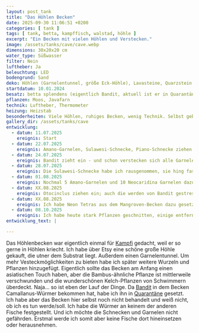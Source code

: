 ```yaml
---
layout: post_tank
title: "Das Höhlen Becken"
date: 2025-09-30 11:06:51 +0200
categories: [ tank ]
tags: [ tank, betta, kampffisch, walstad, höhle ]
excerpt: "Ein Becken mit vielen Höhlen und Verstecken."
image: /assets/tanks/cave/cave.webp
dimensions: 30x20x20 cm
water_type: Süßwasser
filter: Nein
luftheber: Ja
beleuchtung: LED
bodengrund: Sand
deko: Höhlen (Garnelentunnel, größe Eck-Höhle), Lavasteine, Quarzstein aus der Ostsee, Manzanita-Wurzeln
startdatum: 10.01.2024
besatz: betta splendens (eigentlich Bandit, aktuell ist er in Quarantäne), Posthornschnecken, Blasenschnecken, Piano-Schnecke (männlich), eine Rennschnecke, 8 Neon Tetras, x Amano Garnelen, x Neocaridina Garnelen, 4 Otocinclus
pflanzen: Moos, Javafarn
technik: Luftheber, Thermometer
heizung: Heizstab
besonderheiten: Viele Höhlen, ruhiges Becken, wenig Technik. Selbst gebautes Regal aus Möbeltransport-Brett mit Rollen, Bierkästen und einem stabilen Holzbrett!
gallery_dir: /assets/tanks/cave
entwicklung:
  - datum: 11.07.2025
    ereignis: Start
  - datum: 22.07.2025
    ereignis: Amano-Garnelen, Sulawesi-Schnecke, Piano-Schnecke ziehen ein
  - datum: 24.07.2025
    ereignis: Bandit zieht ein - und schon verstecken sich alle Garnelen
  - datum: 28.07.2025
    ereignis: Die Sulawesi-Schnecke habe ich rausgenommen, sie hing fast im Garnelentunnel fest. Lieber keine Höhlen für diese Schnecke. Dafür ein paar Neocaridina Garnelen dazu.
  - datum: 01.08.2025
    ereignis: Nochmal 5 Amano-Garnelen und 10 Neocaridina Garnelen dazu - irgendwie sieht man sie nie. Es scheint, als ob sich alle unter der einzigen Wurzel verstecken... Bandit macht ihnen Angst. Er jagt alles, was sich bewegt.
  - datum: XX.08.2025
    ereignis: Otocinclus ziehen ein; auch die werden von Bandit gestresst
  - datum: XX.08.2025
    ereignis: Ich habe Neon Tetras aus dem Mangroven-Becken dazu gesetzt. Und endlich scheint Bandit zur Ruhe zu kommen und akzeptiert seine Mitbewohner (Reizüberflutung?). Alle! Die Garnelen kommen wieder raus.
  - datum: 08.10.2025
    ereignis: Ich habe heute stark Pflanzen geschnitten, einige entfernt und ein paar umgepflanzt. Hier war viel zu wenig Licht! Außerdem die Wurzel, die als Versteck vor Bandit gedacht waren, anders platziert. 
entwicklung_text: |

---
```




Das Höhlenbecken war eigentlich einmal für [Kampfi](/fish/2025/09/30/fish_kampfi.html) gedacht, weil er so gerne in Höhlen kriecht. Ich habe über Etsy eine
schöne große Höhle gekauft, die utner dem Substrat liegt. Außerdem einen Garnelentunnel. Um mehr Vesteckmöglichkeiten zu
bieten habe ich später weitere Wurzeln und Pflanzen hinzugefügt. Eigentlich sollte das Becken am Anfang einen
asiatischen Touch haben, aber die Bambus-ähnliche Pflanze ist mittlerweile verschwunden und die wunderschönen
Kelch-Pflanzen von Schwimmern überdeckt. Naja... so ist eben der Lauf der Dinge. Da [Bandit](/fish/2025/09/30/fish_bandit.html) in dem Becken
Camallanus-Würmer bekommen hat, habe ich ihn in [Quarantäne](/tank/2025/09/30/tank_quarantaene.html) gesetzt. Ich habe aber das Becken hier selbst noch nicht
behandelt und weiß nicht, ob ich es tun werde/soll. Ich habe die Würmer an keinem der anderen Fische festgestellt. Und
ich möchte die Schnecken und Garnelen nicht gefährden. Erstmal werde ich somit aber keine Fische dort hineinsetzen oder
herausnehmen.
